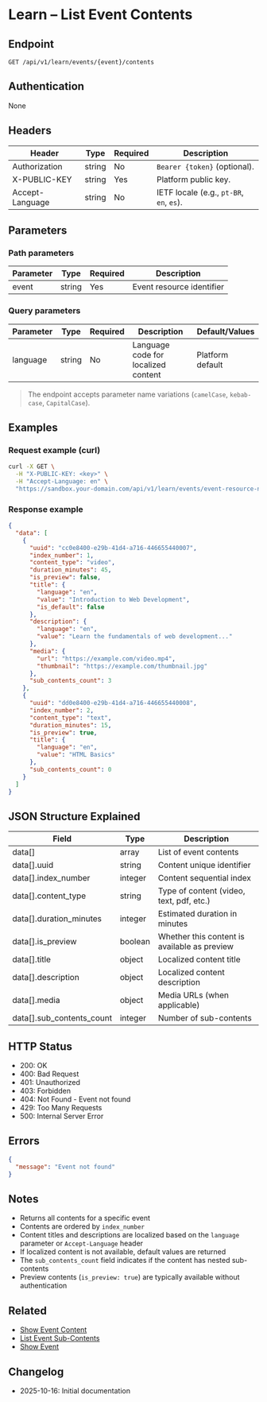 # Learn – List Event Contents

## Endpoint

```
GET /api/v1/learn/events/{event}/contents
```

## Authentication

None

## Headers

| Header          | Type   | Required | Description |
| --------------- | ------ | -------- | ----------- |
| Authorization   | string | No       | `Bearer {token}` (optional). |
| X-PUBLIC-KEY    | string | Yes      | Platform public key. |
| Accept-Language | string | No       | IETF locale (e.g., `pt-BR`, `en`, `es`). |

## Parameters

### Path parameters

| Parameter | Type   | Required | Description |
| --------- | ------ | -------- | ----------- |
| event     | string | Yes      | Event resource identifier |

### Query parameters

| Parameter | Type   | Required | Description | Default/Values |
| --------- | ------ | -------- | ----------- | -------------- |
| language  | string | No       | Language code for localized content | Platform default |

> The endpoint accepts parameter name variations (`camelCase`, `kebab-case`, `CapitalCase`).

## Examples

### Request example (curl)

```bash
curl -X GET \
  -H "X-PUBLIC-KEY: <key>" \
  -H "Accept-Language: en" \
  "https://sandbox.your-domain.com/api/v1/learn/events/event-resource-name/contents?language=en"
```

### Response example

```json
{
  "data": [
    {
      "uuid": "cc0e8400-e29b-41d4-a716-446655440007",
      "index_number": 1,
      "content_type": "video",
      "duration_minutes": 45,
      "is_preview": false,
      "title": {
        "language": "en",
        "value": "Introduction to Web Development",
        "is_default": false
      },
      "description": {
        "language": "en",
        "value": "Learn the fundamentals of web development..."
      },
      "media": {
        "url": "https://example.com/video.mp4",
        "thumbnail": "https://example.com/thumbnail.jpg"
      },
      "sub_contents_count": 3
    },
    {
      "uuid": "dd0e8400-e29b-41d4-a716-446655440008",
      "index_number": 2,
      "content_type": "text",
      "duration_minutes": 15,
      "is_preview": true,
      "title": {
        "language": "en",
        "value": "HTML Basics"
      },
      "sub_contents_count": 0
    }
  ]
}
```

## JSON Structure Explained

| Field                      | Type    | Description |
| -------------------------- | ------- | ----------- |
| data[]                     | array   | List of event contents |
| data[].uuid                | string  | Content unique identifier |
| data[].index_number        | integer | Content sequential index |
| data[].content_type        | string  | Type of content (video, text, pdf, etc.) |
| data[].duration_minutes    | integer | Estimated duration in minutes |
| data[].is_preview          | boolean | Whether this content is available as preview |
| data[].title               | object  | Localized content title |
| data[].description         | object  | Localized content description |
| data[].media               | object  | Media URLs (when applicable) |
| data[].sub_contents_count  | integer | Number of sub-contents |

## HTTP Status

- 200: OK
- 400: Bad Request
- 401: Unauthorized
- 403: Forbidden
- 404: Not Found - Event not found
- 429: Too Many Requests
- 500: Internal Server Error

## Errors

```json
{
  "message": "Event not found"
}
```

## Notes

- Returns all contents for a specific event
- Contents are ordered by `index_number`
- Content titles and descriptions are localized based on the `language` parameter or `Accept-Language` header
- If localized content is not available, default values are returned
- The `sub_contents_count` field indicates if the content has nested sub-contents
- Preview contents (`is_preview: true`) are typically available without authentication

## Related

- [Show Event Content](./EventContentShow.md)
- [List Event Sub-Contents](./EventContentSubContentsIndex.md)
- [Show Event](./EventShow.md)

## Changelog

- 2025-10-16: Initial documentation

